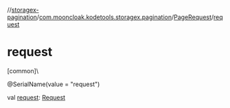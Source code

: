 //[storagex-pagination](../../../index.md)/[com.mooncloak.kodetools.storagex.pagination](../index.md)/[PageRequest](index.md)/[request](request.md)

# request

[common]\

@SerialName(value = &quot;request&quot;)

val [request](request.md): [Request](index.md)
